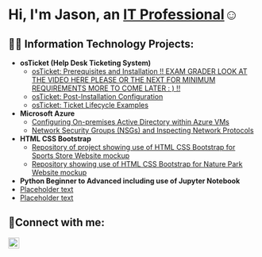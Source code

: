 <h1>Hi, I'm Jason, an <a href="https://www.linkedin.com/in/jason-d-a8614243">IT Professional</a>☺</h1>

<h2>👨‍💻 Information Technology Projects:</h2>

- <b>osTicket (Help Desk Ticketing System)</b>
  - [osTicket: Prerequisites and Installation  !! EXAM GRADER LOOK AT THE VIDEO HERE PLEASE OR THE NEXT FOR MINIMUM REQUIREMENTS MORE TO COME LATER  : ) !!  ](https://github.com/JasonDelahoussaye/osticket-prereqs)
  - [osTicket: Post-Installation Configuration](https://github.com/JasonDelahoussaye/post-install-config/blob/main/README.md)
  - [osTicket: Ticket Lifecycle Examples](https://github.com/JasonDelahoussaye/ticket-lifecycle)
- <b>Microsoft Azure</b>
  - [Configuring On-premises Active Directory within Azure VMs](https://github.com/joshmadakorcc/configure-ad)
  - [Network Security Groups (NSGs) and Inspecting Network Protocols](https://github.com/joshmadakorcc/azure-network-protocols)
- <b>HTML CSS Bootstrap</b>
  - [Repository of project showing use of HTML CSS Bootstrap for Sports Store Website mockup](https://github.com/JasonDelahoussaye/Assignment-5-Module-1-Homework-Local-Gym-HTML-CSS-Bootstrap)
  - [Repository showing use of HTML CSS Bootstrap for Nature Park Website mockup](https://github.com/JasonDelahoussaye/Assignment-4-Park-Website-Bootstrap-HTML-CSS)
 - <b>Python Beginner to Advanced including use of Jupyter Notebook</b>
  - [Placeholder text](gitbublink)
  - [Placeholder text](githublink)

<h2>🤳Connect with me:</h2>

[<img align="left" alt="Jason | LinkedIn" width="22px" src="https://cdn.jsdelivr.net/npm/simple-icons@v3/icons/linkedin.svg" />][linkedin]


[linkedin]: https://www.linkedin.com/in/jason-d-a8614243
